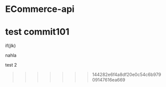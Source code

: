 # ECommerce-api
# test commit101
if(jlk)


nahla 

test 2

















>>>>>>> 144282e6f4a8df20e0c54c6b97909147616ea669
